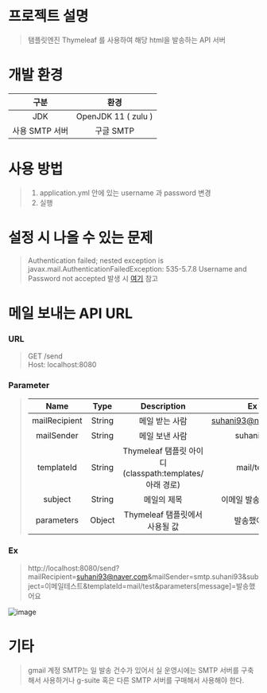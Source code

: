 #   프로젝트 설명
> 탬플릿엔진 Thymeleaf 를 사용하여 해당 html을 발송하는 API 서버

# 개발 환경

|구분|환경|
|:---:|:---:|
|JDK|OpenJDK 11 ( zulu )|
|사용 SMTP 서버 | 구글 SMTP|


# 사용 방법

> 1. application.yml 안에 있는 username 과 password 변경
> 2. 실행

# 설정 시 나올 수 있는 문제
> Authentication failed; nested exception is javax.mail.AuthenticationFailedException: 535-5.7.8 Username and Password not accepted 발생 시 
> [여기](https://www.google.com/search?q=+Authentication+failed%3B+nested+exception+is+javax.mail.AuthenticationFailedException&sxsrf=ALeKk02TCQyacaOq3Pm8V5UQ9oycPqhXBw%3A1629555613301&ei=nQshYYzuEcPM-Qanh7uoDw&oq=+Authentication+failed%3B+nested+exception+is+javax.mail.AuthenticationFailedException&gs_lcp=Cgdnd3Mtd2l6EAMyBAgjECcyBQgAEIAEMgUIABDLATIFCAAQgAQyBQgAEMsBMgUIABCABDIECAAQHjIFCAAQgARKBAhBGABQjQxYjQxgwQ1oAHAAeACAAXOIAeIBkgEDMC4ymAEAoAEBwAEB&sclient=gws-wiz&ved=0ahUKEwjMsOPbp8LyAhVDZt4KHafDDvUQ4dUDCA4&uact=5) 참고

# 메일 보내는 API URL

### URL

> GET /send <br>
> Host: localhost:8080


### Parameter
> |Name|Type|Description|Ex|Required|
> |:----:|:----:|:----:|:------:|:------:|
> |mailRecipient|String|메일 받는 사람|suhani93@naver.com|O|
> |mailSender|String|메일 보낸 사람|suhani93|O|
> |templateId|String|Thymeleaf 탬플릿 아이디<br>(classpath:templates/ 아래 경로)|mail/test|O|
> |subject|String|메일의 제목| 이메일 발송 테스트 |X|
> |parameters|Object|Thymeleaf 탬플릿에서 사용될 값|발송했어요|X|

### Ex

> http://localhost:8080/send?mailRecipient=suhani93@naver.com&mailSender=smtp.suhani93&subject=이메일테스트&templateId=mail/test&parameters[message]=발송했어요

![image](https://user-images.githubusercontent.com/73545607/130357071-7cc2425c-3ea0-4c98-b277-36aa831bf5b8.png)


# 기타

> gmail 계정 SMTP는 일 발송 건수가 있어서 실 운영시에는 SMTP 서버를 구축해서 사용하거나 g-suite 혹은 다른 SMTP 서버를 구매해서 사용해야 한다.


